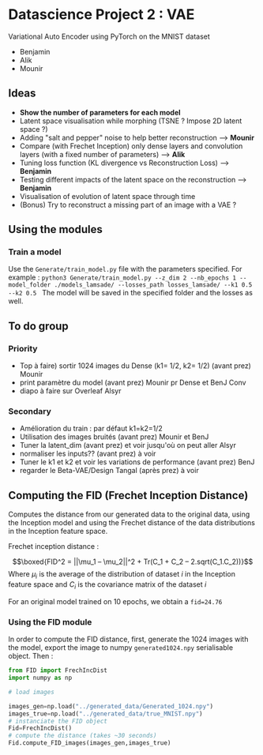 # Datascience Project 2 : VAE

Variational Auto Encoder using PyTorch on the MNIST dataset
- Benjamin
- Alik
- Mounir

## Ideas
- **Show the number of parameters for each model**
- Latent space visualisation while morphing (TSNE ? Impose 2D latent space ?)
- Adding "salt and pepper" noise to help better reconstruction --> **Mounir**
- Compare (with Frechet Inception) only dense layers and convolution layers (with a fixed number of parameters) --> **Alik**
- Tuning loss function (KL divergence vs Reconstruction Loss) --> **Benjamin**
- Testing different impacts of the latent space on the reconstruction --> **Benjamin**
- Visualisation of evolution of latent space through time
- (Bonus) Try to reconstruct a missing part of an image with a VAE ?

## Using the modules
### Train a model
Use the `Generate/train_model.py` file with the parameters specified. For example : `python3 Generate/train_model.py --z_dim 2 --nb_epochs 1 --model_folder ./models_lamsade/ --losses_path losses_lamsade/ --k1 0.5 --k2 0.5 `
The model will be saved in the specified folder and the losses as well.

## To do group
### Priority
- Top à faire)  sortir 1024 images du Dense (k1= 1/2, k2= 1/2)    (avant prez)     Mounir
- print paramètre du model  (avant prez)    Mounir pr Dense et BenJ Conv
- diapo à faire sur Overleaf   Alsyr 
### Secondary
- Amélioration du train : par défaut k1=k2=1/2
- Utilisation des images bruités  (avant prez) Mounir et BenJ
- Tuner la latent_dim (avant prez) et voir jusqu'où on peut aller     Alsyr
- normaliser les inputs??   (avant prez)    à voir 
- Tuner le k1 et k2 et voir les variations de performance (avant prez)   BenJ
- regarder le Beta-VAE/Design Tangal   (après prez)   à voir


## Computing the FID (Frechet Inception Distance)

Computes the distance from our generated data to the original data, using the Inception model and using the Frechet distance of the data distributions in the Inception feature space.

Frechet inception distance :

$$\boxed{FID^2 = ||\mu_1 – \mu_2||^2 + Tr(C_1 + C_2 – 2.sqrt(C_1.C_2))}$$
Where $\mu_i$ is the average of the distribution of dataset $i$ in the Inception feature space and $C_i$ is the covariance matrix of the dataset $i$

For an original model trained on 10 epochs, we obtain a `fid=24.76`

### Using the FID module
In order to compute the FID distance, first, generate the 1024 images with the model, export the image to numpy `generated1024.npy` serialisable object.
Then :

```python
from FID import FrechIncDist
import numpy as np

# load images

images_gen=np.load("../generated_data/Generated_1024.npy")
images_true=np.load("../generated_data/true_MNIST.npy")
# instanciate the FID object
Fid=FrechIncDist()
# compute the distance (takes ~30 seconds)
Fid.compute_FID_images(images_gen,images_true)
```
